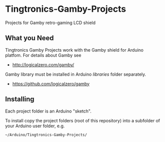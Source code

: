 Tingtronics-Gamby-Projects
==========================

Projects for Gamby retro-gaming LCD shield

What you Need
-------------
Tingtronics Gamby Projects work with the Gamby shield for Arduino platfom. For details about Gamby see

 * http://logicalzero.com/gamby/

Gamby library must be installed in Arduino *libraries* folder separately.

 * https://github.com/logicalzero/gamby

Installing
----------
Each project folder is an Arduino "sketch".

To install copy the project folders (root of this repository) into a subfolder of your Arduino user folder, e.g.

    ~/Arduino/Tingtronics-Gamby-Projects/
  